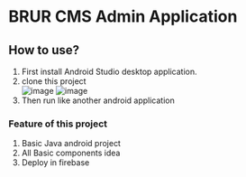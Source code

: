# BRUR CMS Admin Application
## How to use?
1. First install Android Studio desktop application.
2. clone this project </br>
![image](https://github.com/ab-atiq/ZeroToHeroInAndroid/assets/91819259/937e6754-d187-42e4-8c19-137ad95583c1)
![image](https://github.com/ab-atiq/ZeroToHeroInAndroid/assets/91819259/3005a129-a6f2-4b08-89b9-02f330d09b07)
3. Then run like another android application


 ### Feature of this project
 1. Basic Java android project
 2. All Basic components idea
 3. Deploy in firebase
